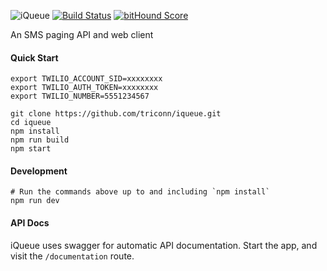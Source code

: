 ![iQueue](https://raw.githubusercontent.com/wiki/triconn/iqueue/iQueue-logo.png)
[![Build Status](https://travis-ci.org/triconn/iqueue.svg)](https://travis-ci.org/triconn/iqueue)
[![bitHound Score](https://www.bithound.io/github/triconn/iqueue/badges/score.svg)](https://www.bithound.io/github/triconn/iqueue)

An SMS paging API and web client

#### Quick Start

```
export TWILIO_ACCOUNT_SID=xxxxxxxx
export TWILIO_AUTH_TOKEN=xxxxxxxx
export TWILIO_NUMBER=5551234567

git clone https://github.com/triconn/iqueue.git
cd iqueue
npm install
npm run build
npm start
```

#### Development

```
# Run the commands above up to and including `npm install`
npm run dev
```

#### API Docs

iQueue uses swagger for automatic API documentation.  Start the app, and visit the `/documentation` route.

